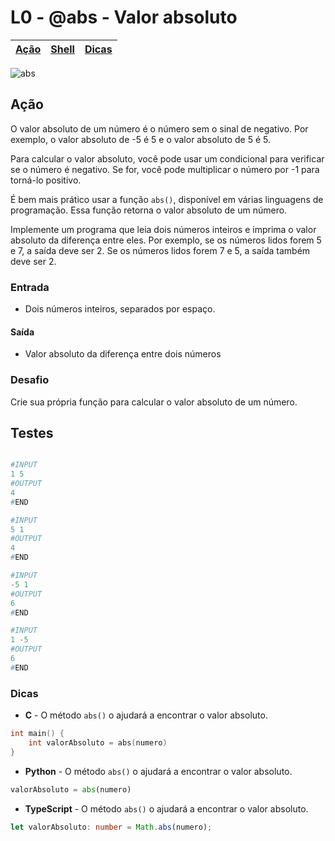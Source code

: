 # L0 - @abs - Valor absoluto

[Ação](#ação) | [Shell](#shell) | [Dicas](#dicas)
-- | -- | --

![abs](https://raw.githubusercontent.com/qxcodefup/arcade/master/base/abs/cover.jpg)

## Ação

O valor absoluto de um número é o número sem o sinal de negativo. Por exemplo, o valor absoluto de -5 é 5 e o valor absoluto de 5 é 5.

Para calcular o valor absoluto, você pode usar um condicional para verificar se o número é negativo. Se for, você pode multiplicar o número por -1 para torná-lo positivo.

É bem mais prático usar a função `abs()`, disponível em várias linguagens de programação. Essa função retorna o valor absoluto de um número.

Implemente um programa que leia dois números inteiros e imprima o valor absoluto da diferença entre eles. Por exemplo, se os números lidos forem 5 e 7, a saída deve ser 2. Se os números lidos forem 7 e 5, a saída também deve ser 2.

### Entrada

- Dois números inteiros, separados por espaço.

#### Saída

- Valor absoluto da diferença entre dois números

### Desafio

Crie sua própria função para calcular o valor absoluto de um número.

## Testes

```py

#INPUT
1 5
#OUTPUT
4
#END
```

```py
#INPUT
5 1
#OUTPUT
4
#END
```

```py
#INPUT
-5 1
#OUTPUT
6
#END
```

```py
#INPUT
1 -5
#OUTPUT
6
#END

```

### Dicas

- **C** - O método `abs()` o ajudará a encontrar o valor absoluto.
``` c
int main() {
    int valorAbsoluto = abs(numero)
}
```

- **Python** - O método `abs()` o ajudará a encontrar o valor absoluto.
``` python
valorAbsoluto = abs(numero)
```

- **TypeScript** -  O método `abs()` o ajudará a encontrar o valor absoluto.
``` ts
let valorAbsoluto: number = Math.abs(numero);
```